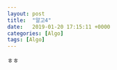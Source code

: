 ```yaml
---
layout: post
title:  "알고4"
date:   2019-01-20 17:15:11 +0000
categories: [Algo]
tags: [Algo]
---
```

ㅎㅎ

